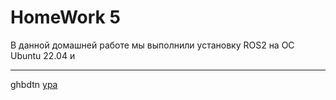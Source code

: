 # HomeWork 5
В данной домашней работе мы выполнили установку ROS2 на ОС Ubuntu 22.04 и 
***
ghbdtn
[ура](int.png)








